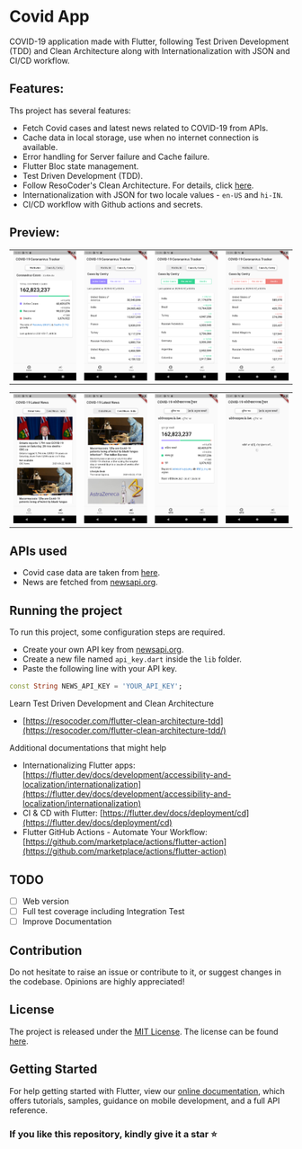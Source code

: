 # Covid App

COVID-19 application made with Flutter, following Test Driven Development (TDD) and Clean Architecture along with Internationalization with JSON and CI/CD workflow.

## Features:

Ths project has several features:

- Fetch Covid cases and latest news related to COVID-19 from APIs.
- Cache data in local storage, use when no internet connection is available.
- Error handling for Server failure and Cache failure.
- Flutter Bloc state management.
- Test Driven Development (TDD).
- Follow ResoCoder's Clean Architecture. For details, click [here](https://resocoder.com/flutter-clean-architecture-tdd/).
- Internationalization with JSON for two locale values - `en-US` and `hi-IN`.
- CI/CD workflow with Github actions and secrets.

## Preview:

<div style="text-align: center"><table><tr>
<td style="text-align: center">
<img src="screenshots/ss_1.png" width="200" />
</td>
<td style="text-align: center">
<img src="screenshots/ss_2.png" width="200"/>
</td>
<td style="text-align: center">
<img src="screenshots/ss_3.png" width="200" />
</td>
<td style="text-align: center">
<img src="screenshots/ss_4.png" width="200"/>
</td>
</tr></table>
</div>
<div style="text-align: center"><table><tr>
<td style="text-align: center">
<img src="screenshots/ss_5.png" width="200" />
</td>
<td style="text-align: center">
<img src="screenshots/ss_6.png" width="200"/>
</td>
<td style="text-align: center">
<img src="screenshots/ss_7.png" width="200" />
</td>
<td style="text-align: center">
<img src="screenshots/ss_8.png" width="200"/>
</td>
</tr></table>
</div>

## APIs used

- Covid case data are taken from [here](https://api.covid19api.com/summary).
- News are fetched from [newsapi.org](https://newsapi.org/).

## Running the project

To run this project, some configuration steps are required.

- Create your own API key from [newsapi.org](https://newsapi.org/).
- Create a new file named `api_key.dart` inside the `lib` folder.
- Paste the following line with your API key.
```Dart
const String NEWS_API_KEY = 'YOUR_API_KEY';
```

Learn Test Driven Development and Clean Architecture

- [https://resocoder.com/flutter-clean-architecture-tdd](https://resocoder.com/flutter-clean-architecture-tdd/)

Additional documentations that might help

- Internationalizing Flutter apps: [https://flutter.dev/docs/development/accessibility-and-localization/internationalization](https://flutter.dev/docs/development/accessibility-and-localization/internationalization)
- CI & CD with Flutter: [https://flutter.dev/docs/deployment/cd](https://flutter.dev/docs/deployment/cd)
- Flutter GitHub Actions - Automate Your Workflow: [https://github.com/marketplace/actions/flutter-action](https://github.com/marketplace/actions/flutter-action)

## TODO

- [ ] Web version
- [ ] Full test coverage including Integration Test
- [ ] Improve Documentation

## Contribution

Do not hesitate to raise an issue or contribute to it, or suggest changes in the codebase. Opinions are highly appreciated!

## License

The project is released under the [MIT License](http://www.opensource.org/licenses/mit-license.php). The license can be found [here](LICENSE).

## Getting Started

For help getting started with Flutter, view our
[online documentation](https://flutter.dev/docs), which offers tutorials,
samples, guidance on mobile development, and a full API reference.

### If you like this repository, kindly give it a star ⭐
